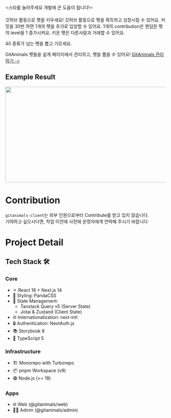 

⭐스타를 눌러주세요 개발에 큰 도움이 됩니다!⭐️

깃허브 활동으로 펫을 키우세요!
깃허브 활동으로 펫을 획득하고 성장시킬 수 있어요.
커밋을 30번 하면 1개의 펫을 추가로 입양할 수 있어요.
1개의 contribution은 랜덤한 펫의 level을 1 증가시켜요.
키운 펫은 다른사람과 거래할 수 있어요.

40 종류가 넘는 펫을 뽑고 기르세요.

GitAnimals 펫들을 쉽게 페이지에서 관리하고, 펫을 뽑을 수 있어요!
[GitAnimals 관리하기 ->](https://www.gitanimals.org/)


## Example Result

<a href="https://github.com/devxb/gitanimals">
<img
  src="https://render.gitanimals.org/farms/sumi-0011"
  width="600"
  height="300"
/>
</a>

# Contribution
`gitanimals-client`는 외부 인원으로부터 Contribute를 받고 있지 않습니다.   
기여하고 싶으시다면, 작업 이전에 사전에 운영자에게 연락해 주시기 바랍니다


# Project Detail

## Tech Stack 🛠️
### Core
- ⚛️ React 18 + Next.js 14
- 🎨 Styling: PandaCSS
- 🔄 State Management: 
  - Tanstack Query v5 (Server State)
  - Jotai & Zustand (Client State)
- 🌐 Internationalization: next-intl
- 🔒 Authentication: NextAuth.js
- 📚 Storybook 8
- 🧪 TypeScript 5

### Infrastructure
- 🏗️ Monorepo with Turborepo
- 📦 pnpm Workspace (v9)
- 🟢 Node.js (>= 18)

### Apps
- 🌐 Web (@gitanimals/web)
- 👨‍💼 Admin (@gitanimals/admin)
